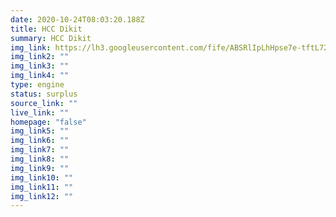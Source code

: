 ```yaml
---
date: 2020-10-24T08:03:20.188Z
title: HCC Dikit
summary: HCC Dikit
img_link: https://lh3.googleusercontent.com/fife/ABSRlIpLhHpse7e-tftL72lw3ajcSB4RWuj2rUfvjBIvgyRnMTdMUSozO6UaVJa4xv8Kxxwn1LNt2SWYRZorrSr4zjgAN0VCsQe9Pgql7mMs5O3XVWPV_aifepmXkhFkc_EMfPMUBUSmq6nFKobEmxiobngJZeapgzqn1Cl5UT58U4skFdgRitp6eGXn5S-1cCvaLF3ttBA8usDz3kt29uOsvJ4Kz5lBW8Tk2k3Ac650BYPl0cnrEHki6CGkq820NryNNN4jtbO4Si3QInEuxYKdiOnyR-Br2pTs2fFNUXBKwJhve8CG9M4k13HSgP-1mJbzFUOQbz-Y8HBcjn3tPX_u2Wfo9GdVJ9fVV3FEyaK0Iv6jUKJV6TCDnwGGYLdzwekSox3cAuKKP_OLdyeZKT9FCFH1fvHNszQGhi1h75YO1zgyVX__CU8KSxYT0kSg8Q8G2eygXwt3lUx1S8nJZhFnnrzS_5kDyC8c__WQHFKpMwk5rvhTtkW5xdCC6bCt8ozkVTr_EY7fMYgA4fXTbsPBDWICsKXfXmwKc8hYbE4wB0TWQWRnoFptzf__VEGZK4YNIvdXlpMcpLcSQpuYYHBxMDlY8DQalpHqoC0OPE18QcsRuYfGgOMzLhxHc3UarQhA7uXTUCc6Bi5euNIb92l4wf-bdd4Ch0BrdfijmRDyai_Ry4vjzJx-WM7dghjGPxS1k2SASUo6QMGd2KoN8ZOrY-Z0LsR1pt4Lyg=w851-h650-ft
img_link2: ""
img_link3: ""
img_link4: ""
type: engine
status: surplus
source_link: ""
live_link: ""
homepage: "false"
img_link5: ""
img_link6: ""
img_link7: ""
img_link8: ""
img_link9: ""
img_link10: ""
img_link11: ""
img_link12: ""
---
```

